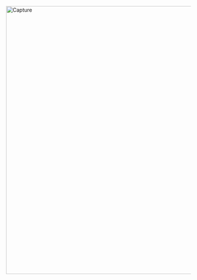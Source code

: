 <img width="729" alt="Capture" src="https://github.com/user-attachments/assets/007e052c-20fa-4fee-b534-b7031e7f73c4">
